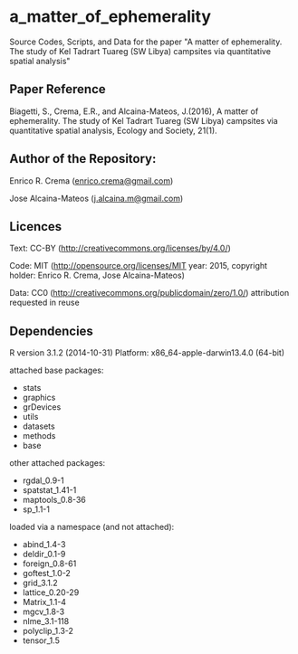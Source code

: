 # a_matter_of_ephemerality
Source Codes, Scripts, and Data for the paper "A matter of ephemerality. The study of Kel Tadrart Tuareg (SW Libya) campsites via quantitative spatial analysis" 

## Paper Reference 
Biagetti, S., Crema, E.R., and Alcaina-Mateos, J.(2016), A matter of ephemerality. The study of Kel Tadrart Tuareg (SW Libya) campsites via quantitative spatial analysis, Ecology and Society, 21(1).

## Author of the Repository:
Enrico R. Crema (enrico.crema@gmail.com)

Jose Alcaina-Mateos (j.alcaina.m@gmail.com)


## Licences
Text: CC-BY (http://creativecommons.org/licenses/by/4.0/)

Code: MIT (http://opensource.org/licenses/MIT year: 2015, copyright holder: Enrico R. Crema, Jose Alcaina-Mateos)

Data: CC0 (http://creativecommons.org/publicdomain/zero/1.0/) attribution requested in reuse


## Dependencies
R version 3.1.2 (2014-10-31)
Platform: x86_64-apple-darwin13.4.0 (64-bit)

attached base packages:
* stats
* graphics
* grDevices
* utils
* datasets
* methods
* base     

other attached packages:
* rgdal_0.9-1
* spatstat_1.41-1
* maptools_0.8-36
* sp_1.1-1       

loaded via a namespace (and not attached):
* abind_1.4-3
* deldir_0.1-9
* foreign_0.8-61
* goftest_1.0-2
* grid_3.1.2     
* lattice_0.20-29
* Matrix_1.1-4
* mgcv_1.8-3
* nlme_3.1-118 
* polyclip_1.3-2
* tensor_1.5
